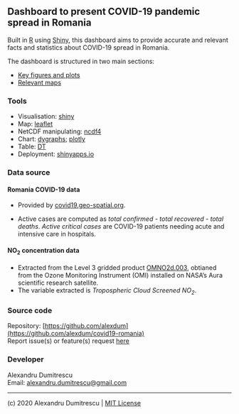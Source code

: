 ## Dashboard to present COVID-19 pandemic spread in Romania

Built in [R](https://www.r-project.org/) using [Shiny](https://shiny.rstudio.com/), this dashboard aims to provide accurate and relevant facts and statistics about COVID-19 spread in Romania.

The dashboard is structured in two main sections:

* [Key figures and plots](https://covid-19.shinyapps.io/romania/#facts)
* [Relevant maps](https://covid-19.shinyapps.io/romania/#maps)


### Tools

* Visualisation: [shiny](https://shiny.rstudio.com/)
* Map: [leaflet](https://rstudio.github.io/leaflet/) 
* NetCDF manipulating: [ncdf4](https://cran.r-project.org/web/packages/ncdf4/index.html)
* Chart: [dygraphs](https://rstudio.github.io/dygraphs/); [plotly](https://plot.ly/r/)
* Table: [DT](https://rstudio.github.io/DT/)
* Deployment: [shinyapps.io](https://www.shinyapps.io/)


### Data source

#### Romania COVID-19 data 

- Provided by [covid19.geo-spatial.org](https://covid19.geo-spatial.org/despre).

- Active cases are computed as <em>total confirmed - total recovered - total deaths</em>.
<em>Active critical cases</em> are COVID-19 patients needing acute and intensive care in hospitals.
  
    
#### NO<sub>2</sub> concentration data 

- Extracted from the Level 3 gridded product [OMNO2d.003](https://disc.gsfc.nasa.gov/datasets/OMNO2d_003/summary), obtianed from the Ozone Monitoring Instrument (OMI) installed on NASA’s Aura scientific research satellite.
- The variable extracted is <em>Tropospheric Cloud Screened NO<sub>2</sub></em>.


### Source code 

Repository: [https://github.com/alexdum](https://github.com/alexdum/covid19-romania)  
Report issue(s) or feature(s) request [here](https://github.com/alexdum/covid19-romania/issues)


### Developer

Alexandru Dumitrescu <br/>
Email: [alexandru.dumitrescu@gmail.com](mailto:alexandru.dumitrescu@gmail.com)  

---

(c) 2020 Alexandru Dumitrescu | [MIT License](https://github.com/alexdum/covid19-romania/blob/master/LICENSE) 

